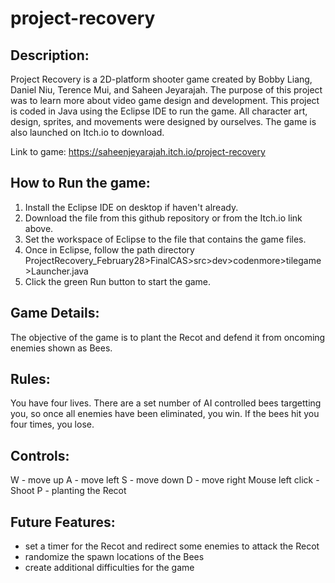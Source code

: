# project-recovery

## Description:

Project Recovery is a 2D-platform shooter game created by Bobby Liang, Daniel Niu, Terence Mui, and Saheen
Jeyarajah. The purpose of this project was to learn more about video game design and development.
This project is coded in Java using the Eclipse IDE to run the game.
All character art, design, sprites, and movements were designed by ourselves.
The game is also launched on Itch.io to download.

Link to game: https://saheenjeyarajah.itch.io/project-recovery

## How to Run the game:
1. Install the Eclipse IDE on desktop if haven't already.
2. Download the file from this github repository or from the Itch.io link above.
3. Set the workspace of Eclipse to the file that contains the game files.
4. Once in Eclipse, follow the path directory
ProjectRecovery_February28>FinalCAS>src>dev>codenmore>tilegame>Launcher.java
5. Click the green Run button to start the game.

## Game Details:
The objective of the game is to plant the Recot and defend it from oncoming enemies shown as Bees.

## Rules:
You have four lives.
There are a set number of AI controlled bees targetting you, so once all enemies have been
eliminated, you win. 
If the bees hit you four times, you lose.

## Controls:
W - move up
A - move left
S - move down
D - move right
Mouse left click - Shoot
P - planting the Recot

## Future Features:
- set a timer for the Recot and redirect some enemies to attack the Recot
- randomize the spawn locations of the Bees
- create additional difficulties for the game

